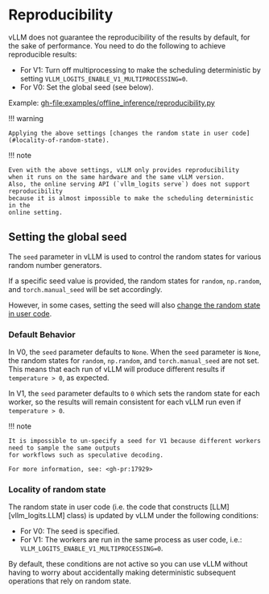 # Reproducibility

vLLM does not guarantee the reproducibility of the results by default, for the sake of performance. You need to do the following to achieve
reproducible results:

- For V1: Turn off multiprocessing to make the scheduling deterministic by setting `VLLM_LOGITS_ENABLE_V1_MULTIPROCESSING=0`.
- For V0: Set the global seed (see below).

Example: <gh-file:examples/offline_inference/reproducibility.py>

!!! warning

    Applying the above settings [changes the random state in user code](#locality-of-random-state).

!!! note

    Even with the above settings, vLLM only provides reproducibility
    when it runs on the same hardware and the same vLLM version.
    Also, the online serving API (`vllm_logits serve`) does not support reproducibility
    because it is almost impossible to make the scheduling deterministic in the
    online setting.

## Setting the global seed

The `seed` parameter in vLLM is used to control the random states for various random number generators.

If a specific seed value is provided, the random states for `random`, `np.random`, and `torch.manual_seed` will be set accordingly.

However, in some cases, setting the seed will also [change the random state in user code](#locality-of-random-state).

### Default Behavior

In V0, the `seed` parameter defaults to `None`. When the `seed` parameter is `None`, the random states for `random`, `np.random`, and `torch.manual_seed` are not set. This means that each run of vLLM will produce different results if `temperature > 0`, as expected.

In V1, the `seed` parameter defaults to `0` which sets the random state for each worker, so the results will remain consistent for each vLLM run even if `temperature > 0`.

!!! note

    It is impossible to un-specify a seed for V1 because different workers need to sample the same outputs
    for workflows such as speculative decoding.
    
    For more information, see: <gh-pr:17929>

### Locality of random state

The random state in user code (i.e. the code that constructs [LLM][vllm_logits.LLM] class) is updated by vLLM under the following conditions:

- For V0: The seed is specified.
- For V1: The workers are run in the same process as user code, i.e.: `VLLM_LOGITS_ENABLE_V1_MULTIPROCESSING=0`.

By default, these conditions are not active so you can use vLLM without having to worry about
accidentally making deterministic subsequent operations that rely on random state.
